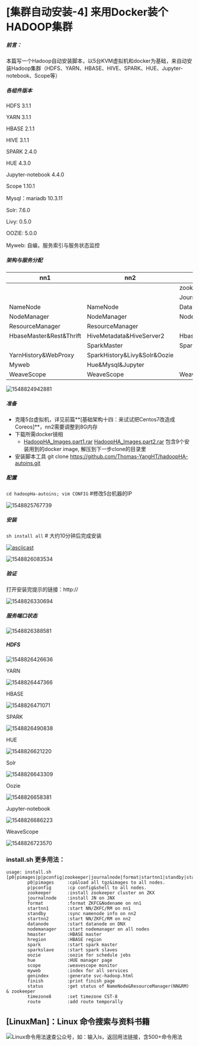 # [集群自动安装-4] 来用Docker装个HADOOP集群

##### 前言：

本篇写一个Hadoop自动安装脚本，以5台KVM虚拟机和docker为基础，来自动安装Hadoop集群（HDFS、YARN、HBASE、HIVE、SPARK、HUE、Jupyter-notebook、Scope等）

##### 各组件版本

HDFS 3.1.1

YARN 3.1.1

HBASE 2.1.1

HIVE 3.1.1

SPARK 2.4.0

HUE 4.3.0

Jupyter-notebook 4.4.0

Scope 1.10.1  

Mysql：mariadb 10.3.11

Solr: 7.6.0

Livy: 0.5.0

OOZIE:  5.0.0

Myweb:  自编，服务索引与服务状态监控



##### 架构与服务分配

| nn1                     | nn2                          | dn1         | dn2         | dn3         |
| ----------------------- | ---------------------------- | ----------- | ----------- | ----------- |
|                         |                              | zookeeper1  | zookeeper2  | zookeeper3  |
|                         |                              | JournalNode | JournalNode | JournalNode |
| NameNode                | NameNode                     | DataNode    | DataNode    | DataNode    |
| NodeManager             | NodeManager                  | NodeManager | NodeManager | NodeManager |
| ResourceManager         | ResourceManager              |             |             |             |
| HbaseMaster&Rest&Thrift | HiveMetadata&HiveServer2     | HbaseRegion | HbaseRegion | HbaseRegion |
|                         | SparkMaster                  | SparkWorker | SparkWorker | SparkWorker |
| YarnHistory&WebProxy    | SparkHistory&Livy&Solr&Oozie |             |             |             |
| Myweb                   | Hue&Mysql&Jupyter            |             |             |             |
| WeaveScope              | WeaveScope                   | WeaveScope  | WeaveScope  | WeaveScope  |

![1548824942881](C:\Users\qinghua\AppData\Roaming\Typora\typora-user-images\1548824942881.png)



##### 准备

- 克隆5台虚拟机，详见前篇**[基础架构十四：来试试把Centos7改造成Coreos]**，nn2需要调整到8G内存
- 下载所需docker镜相
  - [HadoopHA_Images.part1.rar]()   [HadoopHA_Images.part2.rar]() 包含9个安装用到的docker image, 解压到下一步clone的目录里
- 安装脚本工具  git clone  https://github.com/Thomas-YangHT/hadoopHA-autoins.git



##### 配置

`cd hadoopHa-autoins; vim CONFIG` #修改5台机器的IP

![1548825767739](C:\Users\qinghua\AppData\Roaming\Typora\typora-user-images\1548825767739.png)



##### 安装

`sh install all`  # 大约10分钟后完成安装

[![asciicast](https://asciinema.org/a/5xpUiRhrALXiustmQcALlWQ06.svg)](https://asciinema.org/a/5xpUiRhrALXiustmQcALlWQ06)

![1548826083534](C:\Users\qinghua\AppData\Roaming\Typora\typora-user-images\1548826083534.png)



##### 验证

打开安装完提示的链接：http://<your nn1 IP>

![1548826330694](C:\Users\qinghua\AppData\Roaming\Typora\typora-user-images\1548826330694.png)

##### 服务端口状态

![1548826388581](C:\Users\qinghua\AppData\Roaming\Typora\typora-user-images\1548826388581.png)



##### HDFS

![1548826426636](C:\Users\qinghua\AppData\Roaming\Typora\typora-user-images\1548826426636.png)



YARN

![1548826447366](C:\Users\qinghua\AppData\Roaming\Typora\typora-user-images\1548826447366.png)

HBASE

![1548826471071](C:\Users\qinghua\AppData\Roaming\Typora\typora-user-images\1548826471071.png)

SPARK

![1548826490838](C:\Users\qinghua\AppData\Roaming\Typora\typora-user-images\1548826490838.png)

HUE

![1548826621220](C:\Users\qinghua\AppData\Roaming\Typora\typora-user-images\1548826621220.png)

Solr

![1548826643309](C:\Users\qinghua\AppData\Roaming\Typora\typora-user-images\1548826643309.png)

Oozie

![1548826658381](C:\Users\qinghua\AppData\Roaming\Typora\typora-user-images\1548826658381.png)

Jupyter-notebook

![1548826686223](C:\Users\qinghua\AppData\Roaming\Typora\typora-user-images\1548826686223.png)

WeaveScope

![1548826723570](C:\Users\qinghua\AppData\Roaming\Typora\typora-user-images\1548826723570.png)



###  install.sh 更多用法：

```shell
usage: install.sh [p0|pimages|p|pconfig|zookeeper|journalnode|format|startnn1|standby|startnn2|datanode|nodemanager|status|finish|all|default|help|...]
        p0|pimages     :cp&load all tgz&images to all nodes.
        p|pconfig      :cp config&shell to all nodes.
        zookeeper      :install zookeeper cluster on ZKX
        journalnode    :install JN on JNX
        format         :format ZKFC&Nodename on nn1
        startnn1       :start NN/ZKFC/RM on nn1
        standby        :sync namenode info on nn2
        startnn2       :start NN/ZKFC/RM on nn2
        datanode       :start datanode on DNX
        nodemanager    :start nodemanager on all nodes
        hmaster        :HBASE master
        hregion        :HBASE region
        spark          :start spark master
        sparkslave     :start spark slaves
        oozie          :oozie for schedule jobs
        hue            :HUE manager page
        scope          :weavescope monitor
        myweb          :index for all services
        genindex       :generate svc-hadoop.html 
        finish         :print finish page
        status         :get status of NameNode&ResourceManager(NN&RM) & zookeeper
        timezone8      :set timezone CST-8
        route          :add route temporally
```



## [LinuxMan]：Linux 命令搜索与资料书籍

![Linux命令用法速查公众号，如：输入ls，返回用法链接，含500+命令用法](https://upload-images.jianshu.io/upload_images/12123313-21545308f7327a9b.png?imageMogr2/auto-orient/strip%7CimageView2/2/w/1240)